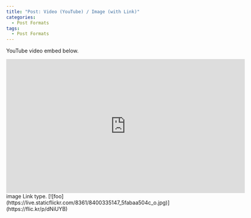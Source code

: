 ```yaml
---
title: "Post: Video (YouTube) / Image (with Link)"
categories:
  - Post Formats
tags:
  - Post Formats
---
```


YouTube video embed below.

<iframe width="640" height="360" src="https://www.youtube-nocookie.com/embed/l2Of1-d5E5o?controls=0&amp;showinfo=0" frameborder="0" allowfullscreen></iframe>
<br>
image Link type.
[![foo](https://live.staticflickr.com/8361/8400335147_5fabaa504c_o.jpg)](https://flic.kr/p/dNiUYB)
